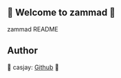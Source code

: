 ## 👋 Welcome to zammad 🚀  

zammad README  
  
  
## Author  

🤖 casjay: [Github](https://github.com/casjay) 🤖  
